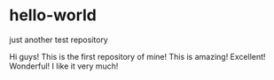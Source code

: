 # hello-world
just another test repository

Hi guys!
This is the first repository of mine!
This is amazing!
Excellent!
Wonderful!
I like it very much!
